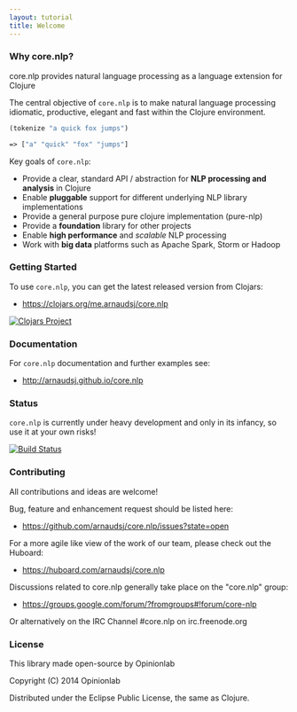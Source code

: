 ```yaml
---
layout: tutorial
title: Welcome
---
```


### Why core.nlp?

core.nlp provides natural language processing as a language extension for Clojure

The central objective of `core.nlp` is to make natural language processing
idiomatic, productive, elegant and fast within the Clojure environment.

```clojure
(tokenize "a quick fox jumps")

=> ["a" "quick" "fox" "jumps"]

```

Key goals of `core.nlp`:

 - Provide a clear, standard API / abstraction for **NLP processing and analysis** in Clojure
 - Enable **pluggable** support for different underlying NLP library implementations
 - Provide a general purpose pure clojure implementation (pure-nlp)
 - Provide a **foundation** library for other projects
 - Enable **high performance** and *scalable* NLP processing
 - Work with **big data** platforms such as Apache Spark, Storm or Hadoop

### Getting Started

To use `core.nlp`, you can get the latest released version from Clojars:

 - https://clojars.org/me.arnaudsj/core.nlp

[![Clojars Project](http://clojars.org/me.arnaudsj/core.nlp/latest-version.svg)](http://clojars.org/me.arnaudsj/core.nlp)

### Documentation

For `core.nlp` documentation and further examples see:

 - http://arnaudsj.github.io/core.nlp

### Status

`core.nlp` is currently under heavy development and only in its infancy, so use it at your own risks!

[![Build Status](https://travis-ci.org/arnaudsj/core.nlp.svg)](https://travis-ci.org/arnaudsj/core.nlp)

### Contributing

All contributions and ideas are welcome!

Bug, feature and enhancement request should be listed here:

 - https://github.com/arnaudsj/core.nlp/issues?state=open

For a more agile like view of the work of our team, please check out the Huboard:

 - https://huboard.com/arnaudsj/core.nlp

Discussions related to core.nlp generally take place on the "core.nlp" group:

 - https://groups.google.com/forum/?fromgroups#!forum/core-nlp

Or alternatively on the IRC Channel #core.nlp on irc.freenode.org

### License

This library made open-source by Opinionlab

Copyright (C) 2014 Opinionlab

Distributed under the Eclipse Public License, the same as Clojure.

